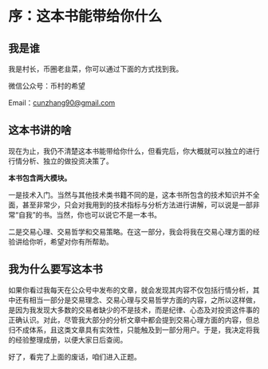 # 序：这本书能带给你什么

## 我是谁

我是村长，币圈老韭菜，你可以通过下面的方式找到我。

微信公众号：币村的希望

Email：cunzhang90@gmail.com

## 这本书讲的啥

现在为止，我仍不清楚这本书能带给你什么，但看完后，你大概就可以独立的进行行情分析、独立的做投资决策了。

**本书包含两大模块。**

一是技术入门。当然与其他技术类书籍不同的是，这本书所包含的技术知识并不全面，甚至非常少，只会对我用到的技术指标与分析方法进行讲解，可以说是一部非常“自我”的书。当然，你也可以说它不是一本书。

二是交易心理、交易哲学和交易策略。在这一部分，我会将我在交易心理方面的经验讲给你听，希望对你有所帮助。

## 我为什么要写这本书

如果你看过我每天在公众号中发布的文章，就会发现其内容不仅包括行情分析，其中还有相当一部分是交易理念、交易心理与交易哲学方面的内容，之所以这样做，是因为我发现大多数的交易者缺少的不是技术，而是纪律、心态及对投资这件事的正确认识。对此，尽管我大部分的分析文章中都会提到交易心理方面的内容，但总归不成体系，且这类文章具有实效性，只能触及到一部分用户。于是，我决定将我的经验整理成册，以便大家日后查阅。

好了，看完了上面的废话，咱们进入正题。


